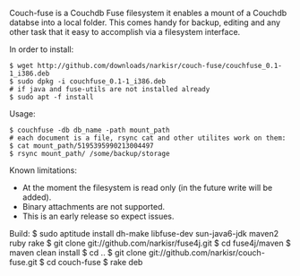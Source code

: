 Couch-fuse is a Couchdb Fuse filesystem it enables a mount of a Couchdb databse into a local folder.
This comes handy for backup, editing and any other task that it easy to accomplish via a filesystem interface.

In order to install:

	$ wget http://github.com/downloads/narkisr/couch-fuse/couchfuse_0.1-1_i386.deb
	$ sudo dpkg -i couchfuse_0.1-1_i386.deb
	# if java and fuse-utils are not installed already
	$ sudo apt -f install

Usage:

	$ couchfuse -db db_name -path mount_path
	# each document is a file, rsync cat and other utilites work on them:
	$ cat mount_path/5195395990213004497
	$ rsync mount_path/ /some/backup/storage

Known limitations:

* At the moment the filesystem is read only (in the future write will be added).
* Binary attachments are not supported.
* This is an early release so expect issues.

Build: 
        $ sudo aptitude install dh-make libfuse-dev sun-java6-jdk maven2 ruby rake
        $ git clone git://github.com/narkisr/fuse4j.git
        $ cd fuse4j/maven
        $ maven clean install
        $ cd ..
        $ git clone git://github.com/narkisr/couch-fuse.git
        $ cd couch-fuse
        $ rake deb
